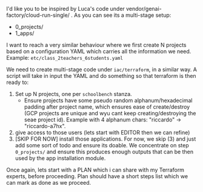I'd like you to be inspired by Luca's code under vendor/genai-factory/cloud-run-single/ .
As you can see its a multi-stage setup:
* 0_projects/
* 1_apps/

I want to reach a very similar behaviour where we first create N projects based on a configuration YAML which carries
all the information we need. Example: `etc/class_2teachers_6students.yaml`

We need to create multi-stage code under `iac/terraform`, in a similar way.
A script will take in input the YAML and do something so that terraform is then ready to:
1. Set up N projects, one per `schoolbench` stanza.
   *  Ensure projects have some pseudo random alphanum/hexadecimal padding after project name, which ensures ease of create/destroy (GCP projects are unique and wyu cant keep creating/destroying the seae project id). Example with 4 alphanum chars: "riccardo" -> "riccardo-a7hx".
2. give access to those users (lets start with EDITOR then we can refine)
3. [SKIP FOR NOW] install those applications. For now, we skip (3) and just add some sort of todo and ensure its doable. We concentrate on step `0_projects/` and ensure this produces enough outputs that can be then used by the app installation module.


Once again, lets start with a PLAN which i can share with my Terraform experts, before proceeding.
Plan should have a short steps list which we can mark as done as we proceed.
